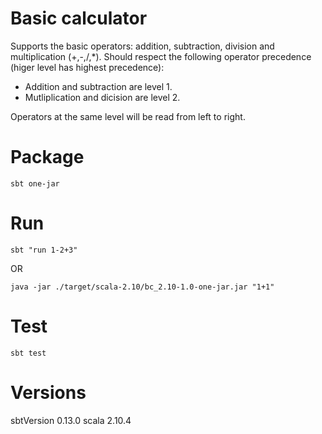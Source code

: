 # Basic calculator

Supports the basic operators: addition, subtraction, division and multiplication (+,-,/,*).
Should respect the following operator precedence (higer level has highest precedence):

  + Addition and subtraction are level 1.
  + Mutliplication and dicision are level 2.

Operators at the same level will be read from left to right.

# Package
```
sbt one-jar
```

# Run
```
sbt "run 1-2+3"
```
OR
```
java -jar ./target/scala-2.10/bc_2.10-1.0-one-jar.jar "1+1"
```

# Test
```
sbt test
```

# Versions
sbtVersion 0.13.0
scala 2.10.4

